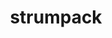 ---
title: "strumpack"
layout: cache
categories: [package, develop-2024-08-04]
meta: {"versions": ["7.2.0"], "compilers": ["gcc@=11.4.0", "gcc@=9.4.0", "oneapi@=2024.2.0"], "oss": ["ubuntu20.04", "ubuntu22.04"], "platforms": ["linux"], "targets": ["neoverse_v1", "neoverse_v2", "ppc64le", "x86_64_v3"], "stacks": ["e4s-neoverse-v2", "e4s-neoverse_v1", "e4s-oneapi", "e4s-power", "e4s-rocm-external", "root"], "num_specs": 11, "num_specs_by_stack": {"e4s-power": 1, "root": 11, "e4s-neoverse_v1": 4, "e4s-neoverse-v2": 2, "e4s-rocm-external": 2, "e4s-oneapi": 1}}
spec_details: [{"hash": "6f72yjflv6q4xryqzs5bbem3a5yq24ke", "compiler": "gcc@=9.4.0", "versions": ["7.2.0"], "os": "ubuntu20.04", "platform": "linux", "target": "ppc64le", "variants": ["build_system=cmake", "build_type=Release", "+butterflypack", "+c_interface", "~count_flops", "~cuda", "generator=make", "~ipo", "~magma", "+mpi", "+openmp", "+parmetis", "~rocm", "~scotch", "+shared", "~slate", "~task_timers", "+zfp"], "stacks": ["e4s-power", "root"], "size": "-", "tarball": "https://binaries.spack.io/releases/develop-2024-08-04/build_cache/linux-ubuntu20.04-ppc64le/gcc-9.4.0/strumpack-7.2.0/linux-ubuntu20.04-ppc64le-gcc-9.4.0-strumpack-7.2.0-6f72yjflv6q4xryqzs5bbem3a5yq24ke.spack"}, {"hash": "lptk74rweoa6vhhm3unbvluvxbo3ntes", "compiler": "gcc@=11.4.0", "versions": ["7.2.0"], "os": "ubuntu22.04", "platform": "linux", "target": "neoverse_v1", "variants": ["build_system=cmake", "build_type=Release", "+butterflypack", "+c_interface", "~count_flops", "+cuda", "cuda_arch=90", "generator=make", "~ipo", "~magma", "+mpi", "+openmp", "+parmetis", "~rocm", "~scotch", "+shared", "~slate", "~task_timers", "+zfp"], "stacks": ["e4s-neoverse_v1", "root"], "size": "-", "tarball": "https://binaries.spack.io/releases/develop-2024-08-04/build_cache/linux-ubuntu22.04-neoverse_v1/gcc-11.4.0/strumpack-7.2.0/linux-ubuntu22.04-neoverse_v1-gcc-11.4.0-strumpack-7.2.0-lptk74rweoa6vhhm3unbvluvxbo3ntes.spack"}, {"hash": "4utc7z536ukmw5dajyktshw6hdymy4jd", "compiler": "gcc@=11.4.0", "versions": ["7.2.0"], "os": "ubuntu22.04", "platform": "linux", "target": "neoverse_v1", "variants": ["build_system=cmake", "build_type=Release", "+butterflypack", "+c_interface", "~count_flops", "+cuda", "cuda_arch=75", "generator=make", "~ipo", "~magma", "+mpi", "+openmp", "+parmetis", "~rocm", "~scotch", "+shared", "~slate", "~task_timers", "+zfp"], "stacks": ["e4s-neoverse_v1", "root"], "size": "-", "tarball": "https://binaries.spack.io/releases/develop-2024-08-04/build_cache/linux-ubuntu22.04-neoverse_v1/gcc-11.4.0/strumpack-7.2.0/linux-ubuntu22.04-neoverse_v1-gcc-11.4.0-strumpack-7.2.0-4utc7z536ukmw5dajyktshw6hdymy4jd.spack"}, {"hash": "qlwieyzzfeqv2owz6rnkplnnygmdtwui", "compiler": "gcc@=11.4.0", "versions": ["7.2.0"], "os": "ubuntu22.04", "platform": "linux", "target": "neoverse_v1", "variants": ["build_system=cmake", "build_type=Release", "+butterflypack", "+c_interface", "~count_flops", "+cuda", "cuda_arch=80", "generator=make", "~ipo", "~magma", "+mpi", "+openmp", "+parmetis", "~rocm", "~scotch", "+shared", "~slate", "~task_timers", "+zfp"], "stacks": ["e4s-neoverse_v1", "root"], "size": "-", "tarball": "https://binaries.spack.io/releases/develop-2024-08-04/build_cache/linux-ubuntu22.04-neoverse_v1/gcc-11.4.0/strumpack-7.2.0/linux-ubuntu22.04-neoverse_v1-gcc-11.4.0-strumpack-7.2.0-qlwieyzzfeqv2owz6rnkplnnygmdtwui.spack"}, {"hash": "mn6qqrnc4g7itbkpfcql5oyx7wfoexmj", "compiler": "gcc@=11.4.0", "versions": ["7.2.0"], "os": "ubuntu22.04", "platform": "linux", "target": "neoverse_v1", "variants": ["build_system=cmake", "build_type=Release", "+butterflypack", "+c_interface", "~count_flops", "~cuda", "generator=make", "~ipo", "~magma", "+mpi", "+openmp", "+parmetis", "~rocm", "~scotch", "+shared", "~slate", "~task_timers", "+zfp"], "stacks": ["e4s-neoverse_v1", "root"], "size": "-", "tarball": "https://binaries.spack.io/releases/develop-2024-08-04/build_cache/linux-ubuntu22.04-neoverse_v1/gcc-11.4.0/strumpack-7.2.0/linux-ubuntu22.04-neoverse_v1-gcc-11.4.0-strumpack-7.2.0-mn6qqrnc4g7itbkpfcql5oyx7wfoexmj.spack"}, {"hash": "vbz6vtmfqgrvbqd4xp2fjcietfte4lrh", "compiler": "gcc@=11.4.0", "versions": ["7.2.0"], "os": "ubuntu22.04", "platform": "linux", "target": "neoverse_v2", "variants": ["build_system=cmake", "build_type=Release", "+butterflypack", "+c_interface", "~count_flops", "~cuda", "generator=make", "~ipo", "~magma", "+mpi", "+openmp", "+parmetis", "~rocm", "~scotch", "+shared", "~slate", "~task_timers", "+zfp"], "stacks": ["root", "e4s-neoverse-v2"], "size": "-", "tarball": "https://binaries.spack.io/releases/develop-2024-08-04/build_cache/linux-ubuntu22.04-neoverse_v2/gcc-11.4.0/strumpack-7.2.0/linux-ubuntu22.04-neoverse_v2-gcc-11.4.0-strumpack-7.2.0-vbz6vtmfqgrvbqd4xp2fjcietfte4lrh.spack"}, {"hash": "dx4by37axh6ylahukxve2ljcmuv2ak6p", "compiler": "gcc@=11.4.0", "versions": ["7.2.0"], "os": "ubuntu22.04", "platform": "linux", "target": "neoverse_v2", "variants": ["build_system=cmake", "build_type=Release", "+butterflypack", "+c_interface", "~count_flops", "+cuda", "cuda_arch=90", "generator=make", "~ipo", "~magma", "+mpi", "+openmp", "+parmetis", "~rocm", "~scotch", "+shared", "~slate", "~task_timers", "+zfp"], "stacks": ["root", "e4s-neoverse-v2"], "size": "-", "tarball": "https://binaries.spack.io/releases/develop-2024-08-04/build_cache/linux-ubuntu22.04-neoverse_v2/gcc-11.4.0/strumpack-7.2.0/linux-ubuntu22.04-neoverse_v2-gcc-11.4.0-strumpack-7.2.0-dx4by37axh6ylahukxve2ljcmuv2ak6p.spack"}, {"hash": "ftbdqkzpo5e5x6tx5fmmi3wxubtp7l4l", "compiler": "gcc@=11.4.0", "versions": ["7.2.0"], "os": "ubuntu22.04", "platform": "linux", "target": "x86_64_v3", "variants": ["amdgpu_target=gfx90a", "build_system=cmake", "build_type=Release", "+butterflypack", "+c_interface", "~count_flops", "~cuda", "generator=make", "~ipo", "~magma", "+mpi", "+openmp", "+parmetis", "+rocm", "~scotch", "+shared", "~slate", "~task_timers", "+zfp"], "stacks": ["root", "e4s-rocm-external"], "size": "-", "tarball": "https://binaries.spack.io/releases/develop-2024-08-04/build_cache/linux-ubuntu22.04-x86_64_v3/gcc-11.4.0/strumpack-7.2.0/linux-ubuntu22.04-x86_64_v3-gcc-11.4.0-strumpack-7.2.0-ftbdqkzpo5e5x6tx5fmmi3wxubtp7l4l.spack"}, {"hash": "h4e3euyojmxdpv47ybuwybypxezqn2w2", "compiler": "gcc@=11.4.0", "versions": ["7.2.0"], "os": "ubuntu22.04", "platform": "linux", "target": "x86_64_v3", "variants": ["amdgpu_target=gfx908", "build_system=cmake", "build_type=Release", "+butterflypack", "+c_interface", "~count_flops", "~cuda", "generator=make", "~ipo", "~magma", "+mpi", "+openmp", "+parmetis", "+rocm", "~scotch", "+shared", "~slate", "~task_timers", "+zfp"], "stacks": ["root", "e4s-rocm-external"], "size": "-", "tarball": "https://binaries.spack.io/releases/develop-2024-08-04/build_cache/linux-ubuntu22.04-x86_64_v3/gcc-11.4.0/strumpack-7.2.0/linux-ubuntu22.04-x86_64_v3-gcc-11.4.0-strumpack-7.2.0-h4e3euyojmxdpv47ybuwybypxezqn2w2.spack"}, {"hash": "nfk52lcz3233uppfttmhtyqnggcgk6wl", "compiler": "gcc@=11.4.0", "versions": ["7.2.0"], "os": "ubuntu22.04", "platform": "linux", "target": "x86_64_v3", "variants": ["build_system=cmake", "build_type=Release", "+butterflypack", "+c_interface", "~count_flops", "~cuda", "generator=make", "~ipo", "~magma", "+mpi", "+openmp", "+parmetis", "~rocm", "~scotch", "+shared", "~slate", "~task_timers", "+zfp"], "stacks": ["root"], "size": "-", "tarball": "https://binaries.spack.io/releases/develop-2024-08-04/build_cache/linux-ubuntu22.04-x86_64_v3/gcc-11.4.0/strumpack-7.2.0/linux-ubuntu22.04-x86_64_v3-gcc-11.4.0-strumpack-7.2.0-nfk52lcz3233uppfttmhtyqnggcgk6wl.spack"}, {"hash": "ufrxrbm3ifxpipmcnetl7w3ya6hzketd", "compiler": "oneapi@=2024.2.0", "versions": ["7.2.0"], "os": "ubuntu22.04", "platform": "linux", "target": "x86_64_v3", "variants": ["build_system=cmake", "build_type=Release", "+butterflypack", "+c_interface", "~count_flops", "~cuda", "generator=make", "~ipo", "~magma", "+mpi", "+openmp", "+parmetis", "~rocm", "~scotch", "+shared", "~slate", "~task_timers", "+zfp"], "stacks": ["root", "e4s-oneapi"], "size": "-", "tarball": "https://binaries.spack.io/releases/develop-2024-08-04/build_cache/linux-ubuntu22.04-x86_64_v3/oneapi-2024.2.0/strumpack-7.2.0/linux-ubuntu22.04-x86_64_v3-oneapi-2024.2.0-strumpack-7.2.0-ufrxrbm3ifxpipmcnetl7w3ya6hzketd.spack"}]
---